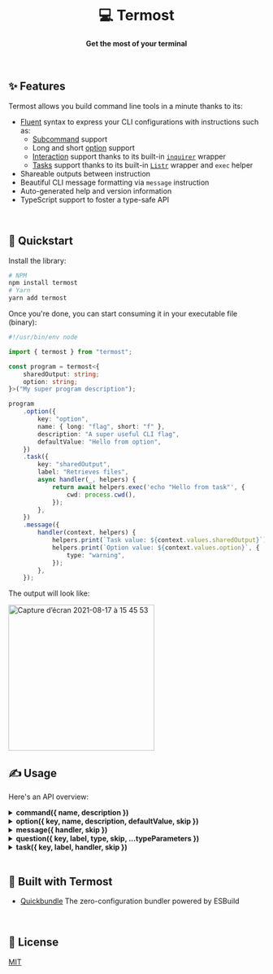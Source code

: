 <br>
<div align="center">
    <h1>💻 Termost</h1>
    <strong>Get the most of your terminal</strong>
</div>
<br>
<br>

## ✨ Features

Termost allows you build command line tools in a minute thanks to its:

-   [Fluent](https://en.wikipedia.org/wiki/Fluent_interface) syntax to express your CLI configurations with instructions such as:
    -   [Subcommand](example/withCommand.ts) support
    -   Long and short [option](example/withOption.ts) support
    -   [Interaction](example/withQuestion.ts) support thanks to its built-in [`inquirer`](https://www.npmjs.com/package/inquirer) wrapper
    -   [Tasks](example/withTask.ts) support thanks to its built-in [`Listr`](https://www.npmjs.com/package/listr2) wrapper and `exec` helper
-   Shareable outputs between instruction
-   Beautiful CLI message formatting via `message` instruction
-   Auto-generated help and version information
-   TypeScript support to foster a type-safe API

<br>

## 🚀 Quickstart

Install the library:

```bash
# NPM
npm install termost
# Yarn
yarn add termost
```

Once you're done, you can start consuming it in your executable file (binary):

```ts
#!/usr/bin/env node

import { termost } from "termost";

const program = termost<{
	sharedOutput: string;
	option: string;
}>("My super program description");

program
	.option({
		key: "option",
		name: { long: "flag", short: "f" },
		description: "A super useful CLI flag",
		defaultValue: "Hello from option",
	})
	.task({
		key: "sharedOutput",
		label: "Retrieves files",
		async handler(_, helpers) {
			return await helpers.exec('echo "Hello from task"', {
				cwd: process.cwd(),
			});
		},
	})
	.message({
		handler(context, helpers) {
			helpers.print(`Task value: ${context.values.sharedOutput}`);
			helpers.print(`Option value: ${context.values.option}`, {
				type: "warning",
			});
		},
	});
```

The output will look like:

<img width="287" alt="Capture d’écran 2021-08-17 à 15 45 53" src="https://user-images.githubusercontent.com/10498826/129737100-52d70ee4-66a1-4f56-96ec-b56c7f378a50.png">

<br>

## ✍️ Usage

Here's an API overview:

<details>
<summary><b>command({ name, description })</b></summary>
<p>

```ts
#!/usr/bin/env node

import { termost } from "termost";

const program = termost("Example to showcase the `command` API");

program
	.command({
		name: "build",
		description: "Transpile and bundle in production mode",
	})
	.message({
		handler(context, helpers) {
			helpers.print(
				`👋 Hello, I'm the ${context.currentCommand} command`
			);
		},
	});

program
	.command({
		name: "watch",
		description: "Rebuild your assets on any code change",
	})
	.message({
		handler(context, helpers) {
			helpers.print(
				`👋 Hello, I'm the ${context.currentCommand} command`,
				{ type: "warning" }
			);
		},
	});
```

</p>
</details>

<details>
<summary><b>option({ key, name, description, defaultValue, skip })</b></summary>
<p>

```ts
#!/usr/bin/env node

import { termost } from "termost";

type ProgramContext = {
	optionWithAlias: number;
	optionWithoutAlias: string;
};

const program = termost<ProgramContext>("Example to showcase the `option` API");

program
	.option({
		key: "optionWithAlias",
		name: { long: "shortOption", short: "s" },
		description: "Useful CLI flag",
		defaultValue: 0,
	})
	.option({
		key: "optionWithoutAlias",
		name: "longOption",
		description: "Useful CLI flag",
		defaultValue: "defaultValue",
	})
	.message({
		handler(context, helpers) {
			helpers.print(JSON.stringify(context, null, 2));
		},
	});
```

</p>
</details>

<details>
<summary><b>message({ handler, skip })</b></summary>
<p>

```ts
#!/usr/bin/env node

import { termost } from "termost";

const program = termost("Example to showcase the `message` API");

program.message({
	handler(context, helpers) {
		const content =
			"A content formatted thanks to the `print` helper presets.";

		helpers.print(content);
		helpers.print(content, { type: "warning" });
		helpers.print(content, { type: "error" });
		helpers.print(content, { type: "success" });
		helpers.print(content, {
			type: "information",
			label: "👋 You can also customize the label",
		});
		helpers.print(["I support also", "multilines", "with array input"], {
			type: "information",
			label: "👋 You can also customize the label",
		});
		console.log(
			helpers.format(
				"\nYou can also have a total control on the formatting through the `format` helper.",
				{
					color: "white",
					modifier: ["italic", "strikethrough", "bold"],
				}
			)
		);
	},
});
```

</p>
</details>

<details>
<summary><b>question({ key, label, type, skip, ...typeParameters })</b></summary>
<p>

```ts
#!/usr/bin/env node

type ProgramContext = {
	question1: "singleOption1" | "singleOption2";
	question2: Array<"multipleOption1" | "multipleOption2">;
	question3: boolean;
	question4: string;
};

const program = termost<ProgramContext>(
	"Example to showcase the `question` API"
);

program
	.question({
		type: "select:one",
		key: "question1",
		label: "What is your single choice?",
		choices: ["singleOption1", "singleOption2"],
		defaultValue: "singleOption1",
	})
	.question({
		type: "select:many",
		key: "question2",
		label: "What is your multiple choices?",
		choices: ["multipleOption1", "multipleOption2"],
		defaultValue: ["multipleOption2"],
	})
	.question({
		type: "confirm",
		key: "question3",
		label: "Are you sure to skip this question?",
		defaultValue: false,
		skip(context) {
			return Boolean(context.values.question3);
		},
	})
	.question({
		type: "text",
		key: "question4",
		label: (context) =>
			`Dynamic question label generated from a contextual value: ${context.values.question1}`,
	})
	.message({
		handler(context, helpers) {
			helpers.print(JSON.stringify(context, null, 4));
		},
	});
```

</p>
</details>

<details>
<summary><b>task({ key, label, handler, skip })</b></summary>
<p>

```ts
#!/usr/bin/env node

import { termost } from "termost";

type ProgramContext = {
	computedFromOtherTaskValues: "big" | "small";
	execOutput: string;
	size: number;
};

const program = termost<ProgramContext>("Example to showcase the `task` API");

program
	.task({
		key: "size",
		label: "Task with returned value (persisted)",
		async handler() {
			return 45;
		},
	})
	.task({
		label: "Task with side-effect only (no persisted value)",
		handler() {
			// @note: side-effect only handler
		},
	})
	.task({
		key: "computedFromOtherTaskValues",
		label: "Task can also access other persisted task context",
		handler(context) {
			if (context.values.size > 2000) {
				return Promise.resolve("big");
			}

			return Promise.resolve("small");
		},
	})
	.task({
		key: "execOutput",
		label: "Or even execute external commands thanks to its provided helpers",
		handler(context, helpers) {
			return helpers.exec("ls -al");
		},
	})
	.task({
		label: "A task can be skipped as well",
		async handler() {
			await wait(2000);

			return Promise.resolve("Super long task");
		},
		skip(context) {
			const needOptimization = context.values.size > 2000;

			return !needOptimization;
		},
	})
	.task({
		label: (context) =>
			`A task can have a dynamic label generated from contextual values: ${context.values.computedFromOtherTaskValues}`,
		async handler() {},
	})
	.message({
		handler(context, helpers) {
			helpers.print(
				`A task with a specified "key" can be retrieved here. Size = ${context.values.size}. If no "key" was specified the task returned value cannot be persisted across program instructions.`
			);

			console.info(JSON.stringify(context, null, 2));
		},
	});

const wait = (delay: number) => {
	return new Promise((resolve) => setTimeout(resolve, delay));
};
```

</p>
</details>

<br>

## 🤩 Built with Termost

-   [Quickbundle](https://github.com/adbayb/quickbundle) The zero-configuration bundler powered by ESBuild

<br>

## 📖 License

[MIT](./LICENSE "License MIT")
